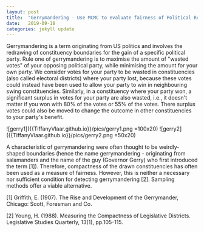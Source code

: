 ```yaml
---
layout: post
title:  "Gerrymandering - Use MCMC to evaluate fairness of Political Redistricting"
date:   2019-09-18 
categories: jekyll update
---
```


<!--- Redrawn Constituency Boundaries using Sampling Methods -->
Gerrymandering is a term originating from US politics and involves the redrawing of constituency boundaries for the gain of a specific political party. Rule one of gerrymandering is to maximise the amount of "wasted votes" of your opposing political party, while minimising the amount for your own party. We consider votes for your party to be wasted in constituencies (also called electoral districts) where your party lost, because these votes could instead have been used to allow your party to win in neighbouring swing constituencies. Similarly, in a constituency where your party won, a significant surplus in votes for your party are also wasted, i.e., it doesn't matter if you won with 80% of the votes or 55% of the votes. There surplus votes could also be moved to change the outcome in other constituencies to your party's benefit.

![gerry1]({{TiffanyVlaar.github.io}}/pics/gerry1.png =100x20)
![gerry2]({{TiffanyVlaar.github.io}}/pics/gerry2.png =50x20)

A characteristic of gerrymandering were often thought to be weirdly-shaped boundaries (hence the name gerrymandering - originating from salamanders and the name of the guy (Governor Gerry) who first introduced the term [1]). Therefore, compactness of the drawn constituencies has often been used as a measure of fairness. However, this is neither a necessary nor sufficient condition for detecting gerrymandering [2]. Sampling methods offer a viable alternative.


 [1] Griffith, E. (1907). The Rise and Development of the Gerrymander, Chicago: Scott, Foresman and Co.

[2] Young, H. (1988). Measuring the Compactness of Legislative Districts. Legislative Studies Quarterly, 13(1), pp.105-115.